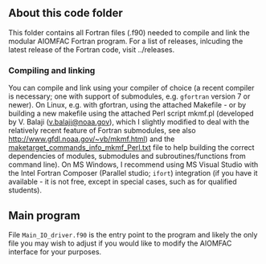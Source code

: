 ## About this code folder
This folder contains all Fortran files (.f90) needed to compile and link the modular AIOMFAC Fortran program. 
For a list of releases, inlcuding the latest release of the Fortran code, visit ../releases.
### Compiling and linking
You can compile and link using your compiler of choice (a recent compiler is necessary; one with support of submodules, e.g. `gfortran` version 7 or newer). On Linux, e.g. with gfortran, using the attached Makefile - or by building a new makefile using the attached Perl script mkmf.pl (developed by V. Balaji (v.balaji@noaa.gov), which I slightly modified to deal with the relatively recent feature of Fortran submodules, see also http://www.gfdl.noaa.gov/~vb/mkmf.html) and the [maketarget_commands_info_mkmf_Perl.txt](./maketarget_commands_info_mkmf_Perl.txt) file to help building the correct dependencies of modules, submodules and subroutines/functions from command line). 
On MS Windows, I recommend using MS Visual Studio with the Intel Fortran Composer (Parallel studio; `ifort`) integration (if you have it available - it is not free, except in special cases, such as for qualified students).

## Main program
File <code>Main_IO_driver.f90</code> is the entry point to the program and likely the only file you may wish to adjust if you would like to modify the AIOMFAC interface for your purposes.

